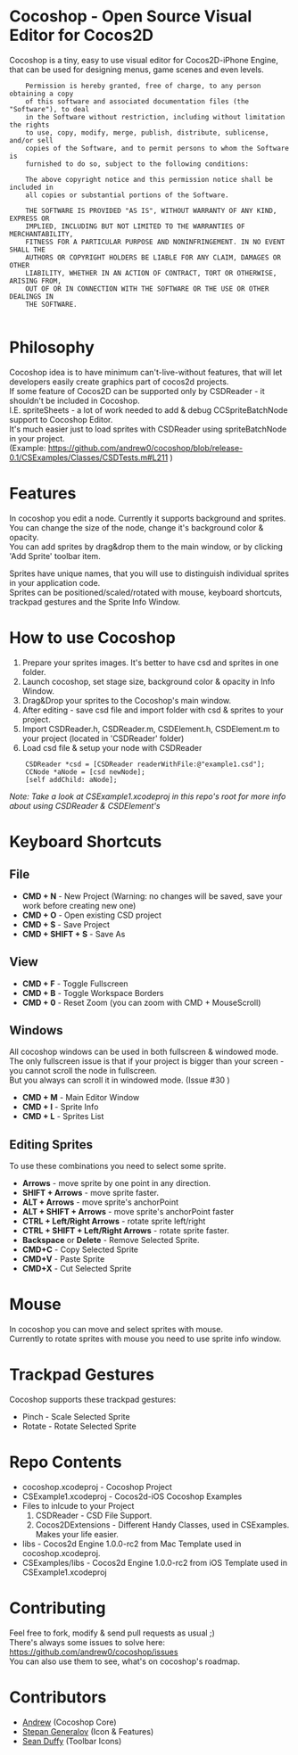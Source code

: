Cocoshop - Open Source Visual Editor for Cocos2D
================================================

Cocoshop is a tiny, easy to use visual editor for Cocos2D-iPhone Engine, that
can be used for designing menus, game scenes and even levels.

```   
    Permission is hereby granted, free of charge, to any person obtaining a copy
    of this software and associated documentation files (the "Software"), to deal
    in the Software without restriction, including without limitation the rights
    to use, copy, modify, merge, publish, distribute, sublicense, and/or sell
    copies of the Software, and to permit persons to whom the Software is
    furnished to do so, subject to the following conditions:
   
    The above copyright notice and this permission notice shall be included in
    all copies or substantial portions of the Software.
   
    THE SOFTWARE IS PROVIDED "AS IS", WITHOUT WARRANTY OF ANY KIND, EXPRESS OR
    IMPLIED, INCLUDING BUT NOT LIMITED TO THE WARRANTIES OF MERCHANTABILITY,
    FITNESS FOR A PARTICULAR PURPOSE AND NONINFRINGEMENT. IN NO EVENT SHALL THE
    AUTHORS OR COPYRIGHT HOLDERS BE LIABLE FOR ANY CLAIM, DAMAGES OR OTHER
    LIABILITY, WHETHER IN AN ACTION OF CONTRACT, TORT OR OTHERWISE, ARISING FROM,
    OUT OF OR IN CONNECTION WITH THE SOFTWARE OR THE USE OR OTHER DEALINGS IN
    THE SOFTWARE.
 
```

Philosophy
=====================
Cocoshop idea is to have minimum can't-live-without features, that will let developers easily create graphics part of cocos2d projects.  
If some feature of Cocos2D can be supported only by CSDReader - it shouldn't be included in Cocoshop.  
I.E. spriteSheets - a lot of work needed to add & debug CCSpriteBatchNode support to Cocoshop Editor.  
It's much easier just to load sprites with CSDReader using spriteBatchNode in your project.  
(Example: https://github.com/andrew0/cocoshop/blob/release-0.1/CSExamples/Classes/CSDTests.m#L211 )  

Features
=====================
In cocoshop you edit a node. Currently it supports background and sprites.  
You can change the size of the node, change it's background color & opacity.  
You can add sprites by drag&drop them to the main window, or by clicking 'Add Sprite' toolbar item.

Sprites have unique names, that you will use to distinguish individual sprites in your application code.  
Sprites can be positioned/scaled/rotated with mouse, keyboard shortcuts, trackpad gestures and the Sprite Info Window.

How to use Cocoshop
=====================

 1. Prepare your sprites images. It's better to have csd and sprites in one folder.
 1. Launch cocoshop, set stage size, background color & opacity in Info Window.
 1. Drag&Drop your sprites to the Cocoshop's main window.
 1. After editing - save csd file and import folder with csd & sprites to your project.
 1. Import CSDReader.h, CSDReader.m, CSDElement.h, CSDElement.m to your project (located in 'CSDReader' folder)
 1. Load csd file & setup your node with CSDReader  

```
    CSDReader *csd = [CSDReader readerWithFile:@"example1.csd"];
    CCNode *aNode = [csd newNode];  
    [self addChild: aNode];  
```
 *Note: Take a look at CSExample1.xcodeproj in this repo's root for more info about using CSDReader & CSDElement's*


Keyboard Shortcuts
=====================

File
--------------------
 * __CMD + N__ - New Project (Warning: no changes will be saved, save your work before creating new one)
 * __CMD + O__ - Open existing CSD project
 * __CMD + S__ - Save Project
 * __CMD + SHIFT + S__ - Save As

View
--------------------
 * __CMD + F__ - Toggle Fullscreen
 * __CMD + B__ - Toggle Workspace Borders
 * __CMD + 0__ - Reset Zoom (you can zoom with CMD + MouseScroll)
 
Windows
-------------------
All cocoshop windows can be used in both fullscreen & windowed mode.  
The only fullscreen issue is that if your project is bigger than your screen - you cannot scroll the node in fullscreen.  
But you always can scroll it in windowed mode. (Issue #30 )

 * __CMD + M__ - Main Editor Window
 * __CMD + I__ - Sprite Info
 * __CMD + L__ - Sprites List
 
Editing Sprites
-------------------
To use these combinations you need to select some sprite.

 * __Arrows__ - move sprite by one point in any direction.
 * __SHIFT + Arrows__ - move sprite faster.
 * __ALT + Arrows__ - move sprite's anchorPoint
 * __ALT + SHIFT + Arrows__ - move sprite's anchorPoint faster
 * __CTRL + Left/Right Arrows__ - rotate sprite left/right
 * __CTRL + SHIFT + Left/Right Arrows__ - rotate sprite faster.
 * __Backspace__ or __Delete__ - Remove Selected Sprite.
 * __CMD+C__ - Copy Selected Sprite
 * __CMD+V__ - Paste Sprite
 * __CMD+X__ - Cut Selected Sprite
 
Mouse
=====================
In cocoshop you can move and select sprites with mouse.  
Currently to rotate sprites with mouse you need to use sprite info window.

Trackpad Gestures
=====================
Cocoshop supports these trackpad gestures:  

 * Pinch - Scale Selected Sprite
 * Rotate - Rotate Selected Sprite
 
Repo Contents
=====================

 * cocoshop.xcodeproj - Cocoshop Project
 * CSExample1.xcodeproj - Cocos2d-iOS Cocoshop Examples
 * Files to inlcude to your Project
   1. CSDReader - CSD File Support.
   2. Cocos2DExtensions - Different Handy Classes, used in CSExamples. Makes your life easier.
 * libs - Cocos2d Engine 1.0.0-rc2 from Mac Template used in cocoshop.xcodeproj.
 * CSExamples/libs - Cocos2d Engine 1.0.0-rc2 from iOS Template used in CSExample1.xcodeproj

Contributing
=====================
Feel free to fork, modify & send pull requests as usual ;)  
There's always some issues to solve here: https://github.com/andrew0/cocoshop/issues  
You can also use them to see, what's on cocoshop's roadmap.  

Contributors
=====================

 * [Andrew](https://github.com/andrew0 "Core Developer") (Cocoshop Core)
 * [Stepan Generalov](https://github.com/psineur "Bla-bla") (Icon & Features)
 * [Sean Duffy](http://www.shogan.co.uk/ "Shogan") (Toolbar Icons)
 